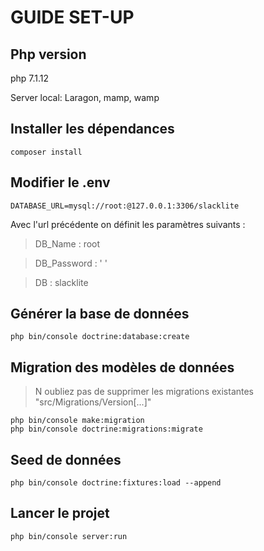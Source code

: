 # GUIDE SET-UP

## Php version
php 7.1.12

Server local: Laragon, mamp, wamp

## Installer les dépendances

    composer install
    
## Modifier le .env

    DATABASE_URL=mysql://root:@127.0.0.1:3306/slacklite
    
Avec l'url précédente on définit les paramètres suivants :    
    
>   DB_Name : root

>   DB_Password : ' '

>   DB : slacklite

## Générer la base de données

    php bin/console doctrine:database:create
 
## Migration des modèles de données

>   N oubliez pas de supprimer les migrations existantes "src/Migrations/Version[...]"
    
    php bin/console make:migration
    php bin/console doctrine:migrations:migrate

## Seed de données

    php bin/console doctrine:fixtures:load --append


## Lancer le projet

	php bin/console server:run
